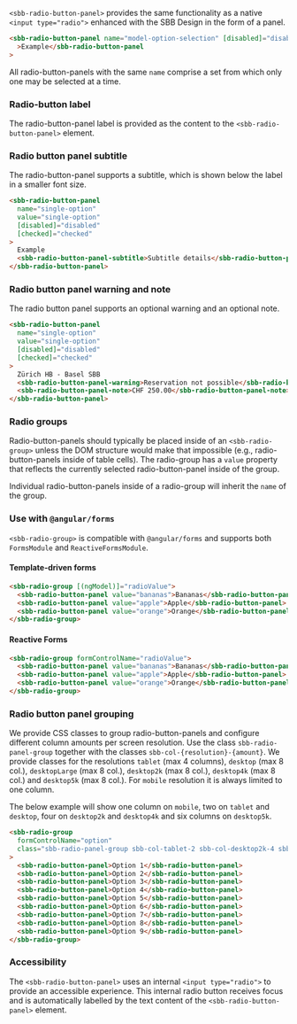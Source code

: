 `<sbb-radio-button-panel>` provides the same functionality as a native `<input type="radio">` enhanced with
the SBB Design in the form of a panel.

```html
<sbb-radio-button-panel name="model-option-selection" [disabled]="disabled" [value]="option.value"
  >Example</sbb-radio-button-panel
>
```

All radio-button-panels with the same `name` comprise a set from which only one may be selected at a time.

### Radio-button label

The radio-button-panel label is provided as the content to the `<sbb-radio-button-panel>` element.

### Radio button panel subtitle

The radio-button-panel supports a subtitle, which is shown below the label in a smaller font size.

```html
<sbb-radio-button-panel
  name="single-option"
  value="single-option"
  [disabled]="disabled"
  [checked]="checked"
>
  Example
  <sbb-radio-button-panel-subtitle>Subtitle details</sbb-radio-button-panel-subtitle>
</sbb-radio-button-panel>
```

### Radio button panel warning and note

The radio button panel supports an optional warning and an optional note.

```html
<sbb-radio-button-panel
  name="single-option"
  value="single-option"
  [disabled]="disabled"
  [checked]="checked"
>
  Zürich HB - Basel SBB
  <sbb-radio-button-panel-warning>Reservation not possible</sbb-radio-button-panel-warning>
  <sbb-radio-button-panel-note>CHF 250.00</sbb-radio-button-panel-note>
</sbb-radio-button-panel>
```

### Radio groups

Radio-button-panels should typically be placed inside of an `<sbb-radio-group>` unless the DOM structure
would make that impossible (e.g., radio-button-panels inside of table cells). The radio-group has a
`value` property that reflects the currently selected radio-button-panel inside of the group.

Individual radio-button-panels inside of a radio-group will inherit the `name` of the group.

### Use with `@angular/forms`

`<sbb-radio-group>` is compatible with `@angular/forms` and supports both `FormsModule`
and `ReactiveFormsModule`.

#### Template-driven forms

```html
<sbb-radio-group [(ngModel)]="radioValue">
  <sbb-radio-button-panel value="bananas">Bananas</sbb-radio-button-panel>
  <sbb-radio-button-panel value="apple">Apple</sbb-radio-button-panel>
  <sbb-radio-button-panel value="orange">Orange</sbb-radio-button-panel>
</sbb-radio-group>
```

#### Reactive Forms

```html
<sbb-radio-group formControlName="radioValue">
  <sbb-radio-button-panel value="bananas">Bananas</sbb-radio-button-panel>
  <sbb-radio-button-panel value="apple">Apple</sbb-radio-button-panel>
  <sbb-radio-button-panel value="orange">Orange</sbb-radio-button-panel>
</sbb-radio-group>
```

### Radio button panel grouping

We provide CSS classes to group radio-button-panels and configure different column amounts per screen
resolution. Use the class `sbb-radio-panel-group` together with the classes
`sbb-col-{resolution}-{amount}`. We provide classes for the resolutions `tablet` (max 4 columns),
`desktop` (max 8 col.), `desktopLarge` (max 8 col.), `desktop2k` (max 8 col.),
`desktop4k` (max 8 col.) and `desktop5k` (max 8 col.). For `mobile` resolution it is always
limited to one column.

The below example will show one column on `mobile`, two on `tablet` and `desktop`, four on
`desktop2k` and `desktop4k` and six columns on `desktop5k`.

```html
<sbb-radio-group
  formControlName="option"
  class="sbb-radio-panel-group sbb-col-tablet-2 sbb-col-desktop2k-4 sbb-col-desktop5k-6"
>
  <sbb-radio-button-panel>Option 1</sbb-radio-button-panel>
  <sbb-radio-button-panel>Option 2</sbb-radio-button-panel>
  <sbb-radio-button-panel>Option 3</sbb-radio-button-panel>
  <sbb-radio-button-panel>Option 4</sbb-radio-button-panel>
  <sbb-radio-button-panel>Option 5</sbb-radio-button-panel>
  <sbb-radio-button-panel>Option 6</sbb-radio-button-panel>
  <sbb-radio-button-panel>Option 7</sbb-radio-button-panel>
  <sbb-radio-button-panel>Option 8</sbb-radio-button-panel>
  <sbb-radio-button-panel>Option 9</sbb-radio-button-panel>
</sbb-radio-group>
```

### Accessibility

The `<sbb-radio-button-panel>` uses an internal `<input type="radio">` to provide an accessible experience.
This internal radio button receives focus and is automatically labelled by the text content of the
`<sbb-radio-button-panel>` element.
